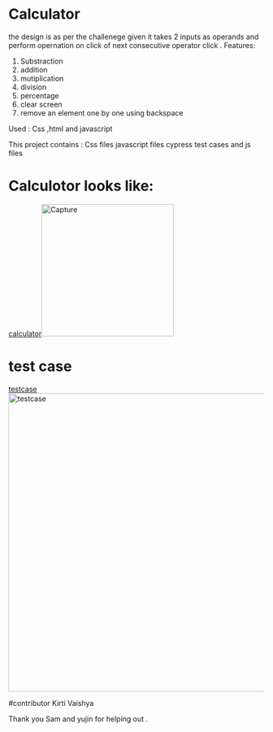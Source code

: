 Calculator
============
the design is as per the challenege given 
it takes 2 inputs as operands and perform opernation on click of next consecutive operator click .
Features:
1) Substraction 
2) addition 
3) mutiplication 
4) division 
5) percentage
6) clear screen 
7) remove an element one by one using backspace

Used :
Css ,html and javascript 

This project contains :
Css files 
javascript files 
cypress test cases and js files

# Calculotor looks like:
[calculator](Capture.PNG)<img width="260" alt="Capture" src="https://user-images.githubusercontent.com/66835272/138044261-60aeb2f2-f4df-46ea-8ffc-fb1b86d26114.PNG">



# test case
[testcase](testcase.PNG)
 <img width="587" alt="testcase" src="https://user-images.githubusercontent.com/66835272/138044293-6d7c0193-984a-4f58-8cb0-76a5ce2f89e0.PNG">

#contributor
Kirti Vaishya

Thank you Sam and yujin for helping out .
